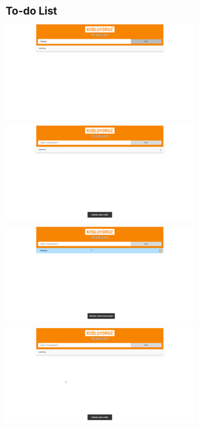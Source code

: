 # To-do List

![Aciklama Bilgisi](/Week3/task2/img/md1.png)

![Aciklama Bilgisi](/Week3/task2/img/md3.png)


![Aciklama Bilgisi](/Week3/task2/img/md4.png)

![Aciklama Bilgisi](/Week3/task2/img/md2.png)



